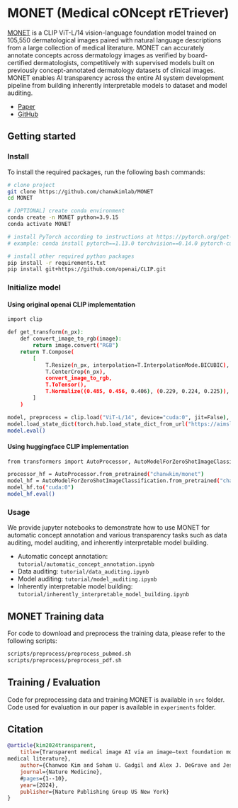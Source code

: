 # MONET (Medical cONcept rETriever)

[MONET]() is a CLIP ViT-L/14 vision-language foundation model trained on 105,550 dermatological images paired with natural language descriptions from a large collection of medical literature. MONET can accurately annotate concepts across dermatology images as verified by board-certified dermatologists, competitively with
supervised models built on previously concept-annotated dermatology datasets of clinical images. MONET enables AI transparency across the entire AI system development pipeline from building inherently interpretable models to dataset and model auditing.

* [Paper](https://github.com/suinleelab/MONET)
* [GitHub](https://github.com/suinleelab/MONET)


## Getting started

### Install

To install the required packages, run the following bash commands:

```bash
# clone project
git clone https://github.com/chanwkimlab/MONET
cd MONET

# [OPTIONAL] create conda environment
conda create -n MONET python=3.9.15
conda activate MONET

# install PyTorch according to instructions at https://pytorch.org/get-started/ v.1.13.0 was used during development.
# example: conda install pytorch==1.13.0 torchvision==0.14.0 pytorch-cuda=11.7 -c pytorch -c nvidia

# install other required python packages
pip install -r requirements.txt
pip install git+https://github.com/openai/CLIP.git
```

### Initialize model

#### Using original openai CLIP implementation

```bash
import clip

def get_transform(n_px):
    def convert_image_to_rgb(image):
        return image.convert("RGB")
    return T.Compose(
        [
            T.Resize(n_px, interpolation=T.InterpolationMode.BICUBIC),
            T.CenterCrop(n_px),
            convert_image_to_rgb,
            T.ToTensor(),
            T.Normalize((0.485, 0.456, 0.406), (0.229, 0.224, 0.225)),        
        ]
    )

model, preprocess = clip.load("ViT-L/14", device="cuda:0", jit=False), get_transform(n_px=224)
model.load_state_dict(torch.hub.load_state_dict_from_url("https://aimslab.cs.washington.edu/MONET/weight_clip.pt"))
model.eval()
```

#### Using huggingface CLIP implementation

```bash
from transformers import AutoProcessor, AutoModelForZeroShotImageClassification

processor_hf = AutoProcessor.from_pretrained("chanwkim/monet")
model_hf = AutoModelForZeroShotImageClassification.from_pretrained("chanwkim/monet")
model_hf.to("cuda:0")
model_hf.eval()
```

### Usage

We provide jupyter notebooks to demonstrate how to use MONET for automatic concept annotation and various transparency tasks such as data auditing, model auditing, and inherently interpretable model building.

* Automatic concept annotation: `tutorial/automatic_concept_annotation.ipynb`
* Data auditing: `tutorial/data_auditing.ipynb`
* Model auditing: `tutorial/model_auditing.ipynb`
* Inherently interpretable model building: `tutorial/inherently_interpretable_model_building.ipynb`


## MONET Training data

For code to download and preprocess the training data, please refer to the following scripts:

```bash
scripts/preprocess/preprocess_pubmed.sh
scripts/preprocess/preprocess_pdf.sh
```

## Training / Evaluation

Code for preprocessing data and training MONET is available in `src` folder. Code used for evaluation in our paper is available in `experiments` folder.

## Citation

```bibtex
@article{kim2024transparent,
    title={Transparent medical image AI via an image–text foundation model grounded in
medical literature},
    author={Chanwoo Kim and Soham U. Gadgil and Alex J. DeGrave and Jesutofunmi A. Omiye and Zhuo Ran Cai and Roxana Daneshjou and Su-In Lee},
    journal={Nature Medicine},
    #pages={1--10},
    year={2024},
    publisher={Nature Publishing Group US New York}
}
```
